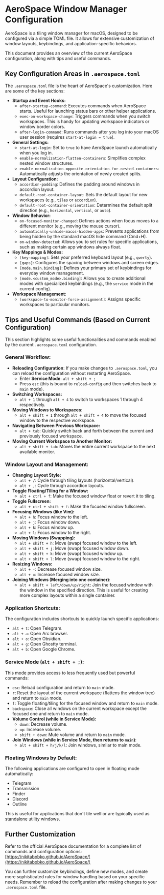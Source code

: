# AeroSpace Window Manager Configuration

AeroSpace is a tiling window manager for macOS, designed to be configured via a simple TOML file. It allows for extensive customization of window layouts, keybindings, and application-specific behaviors.

This document provides an overview of the current AeroSpace configuration, along with tips and useful commands.

## Key Configuration Areas in `.aerospace.toml`

The `.aerospace.toml` file is the heart of AeroSpace's customization. Here are some of the key sections:

*   **Startup and Event Hooks:**
    *   `after-startup-command`: Executes commands when AeroSpace starts. Useful for launching status bars or other helper applications.
    *   `exec-on-workspace-change`: Triggers commands when you switch workspaces. This is handy for updating workspace indicators or window border colors.
    *   `after-login-command`: Runs commands after you log into your macOS user session (requires `start-at-login = true`).
*   **General Settings:**
    *   `start-at-login`: Set to `true` to have AeroSpace launch automatically when you log in.
    *   `enable-normalization-flatten-containers`: Simplifies complex nested window structures.
    *   `enable-normalization-opposite-orientation-for-nested-containers`: Automatically adjusts the orientation of newly created splits.
*   **Layout Configuration:**
    *   `accordion-padding`: Defines the padding around windows in accordion layout.
    *   `default-root-container-layout`: Sets the default layout for new workspaces (e.g., `tiles` or `accordion`).
    *   `default-root-container-orientation`: Determines the default split direction (e.g., `horizontal`, `vertical`, or `auto`).
*   **Window Behavior:**
    *   `on-focused-monitor-changed`: Defines actions when focus moves to a different monitor (e.g., moving the mouse cursor).
    *   `automatically-unhide-macos-hidden-apps`: Prevents applications from being hidden by the standard macOS hide command (Cmd+H).
    *   `on-window-detected`: Allows you to set rules for specific applications, such as making certain app windows always float.
*   **Key Mappings & Modes:**
    *   `[key-mapping]`: Sets your preferred keyboard layout (e.g., `qwerty`).
    *   `[gaps]`: Configures the spacing between windows and screen edges.
    *   `[mode.main.binding]`: Defines your primary set of keybindings for everyday window management.
    *   `[mode.<custom_mode>.binding]`: Allows you to create additional modes with specialized keybindings (e.g., the `service` mode in the current config).
*   **Workspace Management:**
    *   `[workspace-to-monitor-force-assignment]`: Assigns specific workspaces to particular monitors.

## Tips and Useful Commands (Based on Current Configuration)

This section highlights some useful functionalities and commands enabled by the current `.aerospace.toml` configuration.

### General Workflow:

*   **Reloading Configuration:** If you make changes to `.aerospace.toml`, you can reload the configuration without restarting AeroSpace.
    *   Enter **Service Mode**: `alt + shift + ;`
    *   Press `esc` (this is bound to `reload-config` and then switches back to `main` mode).
*   **Switching Workspaces:**
    *   `alt + 1` through `alt + 4` to switch to workspaces 1 through 4 respectively.
*   **Moving Windows to Workspaces:**
    *   `alt + shift + 1` through `alt + shift + 4` to move the focused window to the respective workspace.
*   **Navigating Between Previous Workspace:**
    *   `alt + tab`: Quickly switch back and forth between the current and previously focused workspace.
*   **Moving Current Workspace to Another Monitor:**
    *   `alt + shift + tab`: Moves the entire current workspace to the next available monitor.

### Window Layout and Management:

*   **Changing Layout Style:**
    *   `alt + /`: Cycle through tiling layouts (horizontal/vertical).
    *   `alt + ,`: Cycle through accordion layouts.
*   **Toggle Floating/Tiling for a Window:**
    *   `alt + ctrl + f`: Make the focused window float or revert it to tiling.
*   **Toggle Fullscreen:**
    *   `alt + ctrl + shift + f`: Make the focused window fullscreen.
*   **Focusing Windows (like Vim):**
    *   `alt + h`: Focus window to the left.
    *   `alt + j`: Focus window down.
    *   `alt + k`: Focus window up.
    *   `alt + l`: Focus window to the right.
*   **Moving Windows (Swapping):**
    *   `alt + shift + h`: Move (swap) focused window to the left.
    *   `alt + shift + j`: Move (swap) focused window down.
    *   `alt + shift + k`: Move (swap) focused window up.
    *   `alt + shift + l`: Move (swap) focused window to the right.
*   **Resizing Windows:**
    *   `alt + -`: Decrease focused window size.
    *   `alt + =`: Increase focused window size.
*   **Joining Windows (Merging into one container):**
    *   `alt + shift + left/down/up/right`: Join the focused window with the window in the specified direction. This is useful for creating more complex layouts within a single container.

### Application Shortcuts:

The configuration includes shortcuts to quickly launch specific applications:

*   `alt + t`: Open Telegram.
*   `alt + a`: Open Arc browser.
*   `alt + o`: Open Obsidian.
*   `alt + g`: Open Ghostty terminal.
*   `alt + b`: Open Google Chrome.

### Service Mode (`alt + shift + ;`):

This mode provides access to less frequently used but powerful commands:

*   `esc`: Reload configuration and return to `main` mode.
*   `r`: Reset the layout of the current workspace (flattens the window tree) and return to `main` mode.
*   `f`: Toggle floating/tiling for the focused window and return to `main` mode.
*   `backspace`: Close all windows on the current workspace except the focused one and return to `main` mode.
*   **Volume Control (while in Service Mode):**
    *   `down`: Decrease volume.
    *   `up`: Increase volume.
    *   `shift + down`: Mute volume and return to `main` mode.
*   **Join Windows (while in Service Mode, then returns to `main`):**
    *   `alt + shift + h/j/k/l`: Join windows, similar to main mode.

### Floating Windows by Default:

The following applications are configured to open in floating mode automatically:

*   Telegram
*   Transmission
*   Finder
*   Discord
*   Outline

This is useful for applications that don't tile well or are typically used as standalone utility windows.

## Further Customization

Refer to the official AeroSpace documentation for a complete list of commands and configuration options: [https://nikitabobko.github.io/AeroSpace/](https://nikitabobko.github.io/AeroSpace/)

You can further customize keybindings, define new modes, and create more sophisticated rules for window handling based on your specific needs. Remember to reload the configuration after making changes to your `.aerospace.toml` file.
